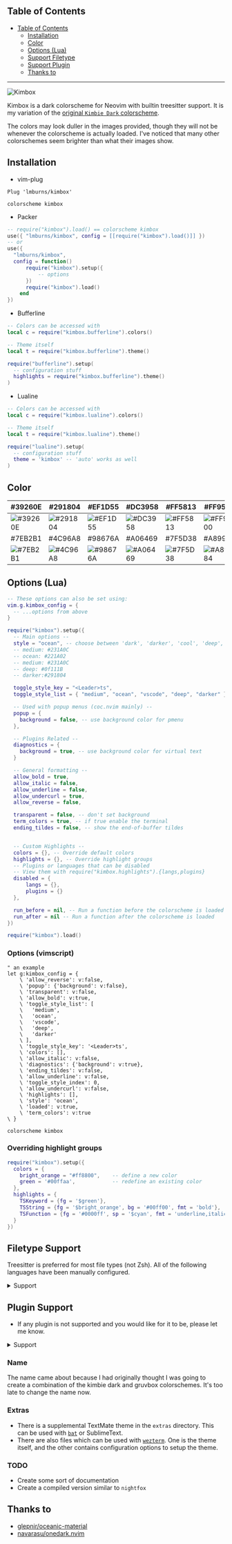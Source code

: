 ## Table of Contents

- [Table of Contents](#table-of-contents)
  - [Installation](#installation)
  - [Color](#color)
  - [Options (Lua)](#options-lua)
  - [Support Filetype](#support-filetype)
  - [Support Plugin](#support-plugin)
  - [Thanks to](#thanks-to)

----

![Kimbox](https://lmburns.com/gallery/media/large/kimbox-rust.png)

Kimbox is a dark colorscheme for Neovim with builtin treesitter support. It is my variation of the  [original `Kimbie Dark` colorscheme](https://marketplace.visualstudio.com/items?itemName=dnamsons.kimbie-dark-plus).

The colors may look duller in the images provided, though they will not be whenever the colorscheme is actually loaded. I've noticed that many other colorschemes seem brighter than what their images show.

## Installation

- vim-plug
```vim
Plug 'lmburns/kimbox'

colorscheme kimbox
```

- Packer
```lua
-- require("kimbox").load() == colorscheme kimbox
use({ "lmburns/kimbox", config = [[require("kimbox").load()]] })
-- or
use({
  "lmburns/kimbox",
  config = function()
      require("kimbox").setup({
          -- options
      })
      require("kimbox").load()
    end
})
```

- Bufferline
```lua
-- Colors can be accessed with
local c = require("kimbox.bufferline").colors()

-- Theme itself
local t = require("kimbox.bufferline").theme()

require("bufferline").setup(
  -- configuration stuff
  highlights = require("kimbox.bufferline").theme()
)
```

- Lualine
```lua
-- Colors can be accessed with
local c = require("kimbox.lualine").colors()

-- Theme itself
local t = require("kimbox.lualine").theme()

require("lualine").setup(
  -- configuration stuff
  theme = 'kimbox' -- 'auto' works as well
)
```

## Color

| #39260E                                                             | #291804                                                                 | #EF1D55                                                             | #DC3958                                                             | #FF5813                                                             | #FF9500                                                             | #819C3B                                                             |
| ---------------------------------------------------------------     | ---------------------------------------------------------------         | ---------------------------------------------------------------     | ---------------------------------------------------------------     | ---------------------------------------------------------------     | ---------------------------------------------------------------     | ---------------------------------------------------------------     |
| ![#39260E](https://via.placeholder.com/80/39260E/000000.png?text=+) | ![#291804](https://via.placeholder.com/80/291804.png/000000.png?text=+) | ![#EF1D55](https://via.placeholder.com/80/EF1D55/000000.png?text=+) | ![#DC3958](https://via.placeholder.com/80/DC3958/000000.png?text=+) | ![#FF5813](https://via.placeholder.com/80/FF5813/000000.png?text=+) | ![#FF9500](https://via.placeholder.com/80/FF9500/000000.png?text=+) | ![#819C3B](https://via.placeholder.com/80/819C3B/000000.png?text=+) |
| #7EB2B1                                                             | #4C96A8                                                                 | #98676A                                                             | #A06469                                                             | #7F5D38                                                             | #A89984                                                             | #D9AE80                                                             |
| ![#7EB2B1](https://via.placeholder.com/80/7EB2B1/000000.png?text=+) | ![#4C96A8](https://via.placeholder.com/80/4C96A8/000000.png?text=+)     | ![#98676A](https://via.placeholder.com/80/98676A/000000.png?text=+) | ![#A06469](https://via.placeholder.com/80/A06469/000000.png?text=+) | ![#7F5D38](https://via.placeholder.com/80/7F5D38/000000.png?text=+) | ![#A89984](https://via.placeholder.com/80/A89984/000000.png?text=+) | ![#D9AE80](https://via.placeholder.com/80/D9AE80/000000.png?text=+) |

## Options (Lua)

```lua
-- These options can also be set using:
vim.g.kimbox_config = {
  -- ...options from above
}

require("kimbox").setup({
  -- Main options --
  style = "ocean", -- choose between 'dark', 'darker', 'cool', 'deep', 'warm', 'warmer' and 'light'
  -- medium: #231A0C
  -- ocean: #221A02
  -- medium: #231A0C
  -- deep: #0f111B
  -- darker:#291804

  toggle_style_key = "<Leader>ts",
  toggle_style_list = { "medium", "ocean", "vscode", "deep", "darker" }, -- or require("kimbox").bgs_list

  -- Used with popup menus (coc.nvim mainly) --
  popup = {
    background = false, -- use background color for pmenu
  },

  -- Plugins Related --
  diagnostics = {
    background = true, -- use background color for virtual text
  }

  -- General formatting --
  allow_bold = true,
  allow_italic = false,
  allow_underline = false,
  allow_undercurl = true,
  allow_reverse = false,

  transparent = false, -- don't set background
  term_colors = true, -- if true enable the terminal
  ending_tildes = false, -- show the end-of-buffer tildes


  -- Custom Highlights --
  colors = {}, -- Override default colors
  highlights = {}, -- Override highlight groups
  -- Plugins or languages that can be disabled
  -- View them with require("kimbox.highlights").{langs,plugins}
  disabled = {
      langs = {},
      plugins = {}
  },

  run_before = nil, -- Run a function before the colorscheme is loaded
  run_after = nil -- Run a function after the colorscheme is loaded
})

require("kimbox").load()
```

### Options (vimscript)

```vim
" an example
let g:kimbox_config = {
    \ 'allow_reverse': v:false,
    \ 'popup': {'background': v:false},
    \ 'transparent': v:false,
    \ 'allow_bold': v:true,
    \ 'toggle_style_list': [
    \   'medium',
    \   'ocean',
    \   'vscode',
    \   'deep',
    \   'darker'
    \ ],
    \ 'toggle_style_key': '<Leader>ts',
    \ 'colors': [],
    \ 'allow_italic': v:false,
    \ 'diagnostics': {'background': v:true},
    \ 'ending_tildes': v:false,
    \ 'allow_underline': v:false,
    \ 'toggle_style_index': 0,
    \ 'allow_undercurl': v:false,
    \ 'highlights': [],
    \ 'style': 'ocean',
    \ 'loaded': v:true,
    \ 'term_colors': v:true
\ }

colorscheme kimbox
```

### Overriding highlight groups

```lua
require("kimbox").setup({
  colors = {
    bright_orange = "#ff8800",    -- define a new color
    green = '#00ffaa',            -- redefine an existing color
  },
  highlights = {
    TSKeyword = {fg = '$green'},
    TSString = {fg = '$bright_orange', bg = '#00ff00', fmt = 'bold'},
    TSFunction = {fg = '#0000ff', sp = '$cyan', fmt = 'underline,italic'},
  }
})
```

## Filetype Support

Treesitter is preferred for most file types (not Zsh).
All of the following languages have been manually configured.

<details>
<summary>Support</summary>

- Bash/Dash
- C/C++
- Clojure
- CoffeeScript
- Dart
- Elixir
- Erlang
- Go
- Haskell
- HTML
- Javascript
- JavascriptReact TypescriptReact
- Kotlin
- Lua
- OCaml
- ObjectiveC
- PHP
- Perl
- Python
- R
- Ruby
- Rust
- Scala
- Solidity
- Swift
- Teal
- Typescript
- Vimscript
- Zig
- Zsh

- Help pages (Vim)
- Latex
- Markdown
- Matlab

- Dosini
- Git Commit
- JSON
- Makefile
- Ron (Rust Object Notation)
- TOML
- YAML

</details>

## Plugin Support
- If any plugin is not supported and you would like for it to be, please let me know.

<details>
<summary>Support</summary>

- [Aerial](https://github.com/stevearc/aerial.nvim)
- [Ale](https://github.com/dense-analysis/ale)
- [Barbar](https://github.com/romgrk/barbar.nvim)
- [BufferLine](https://github.com/akinsho/nvim-bufferline.lua)
- [Cmp](https://github.com/hrsh7th/nvim-cmp)
- [Coc-Explorer](https://github.com/weirongxu/coc-explorer)
- [Coc.nvim](https://github.com/neoclide/coc.nvim)
- [Dap-UI](https://github.com/rcarriga/nvim-dap-ui)
- [Dashboard](https://github.com/glepnir/dashboard-nvim)
- [Defx](https://github.com/Shougo/defx.nvim)
- [DiffView](https://github.com/sindrets/diffview.nvim)
- [EasyMotion](https://github.com/easymotion/vim-easymotion)
- [Fern](https://github.com/lambdalisue/fern.vim)
- [Floaterm](https://github.com/voldikss/vim-floaterm)
- [Git Gutter](https://github.com/airblade/vim-gitgutter)
- [Git Signs](https://github.com/lewis6991/gitsigns.nvim)
- [Hop](https://github.com/phaazon/hop.nvim)
- [Incline](https://github.com/b0o/incline.nvim)
- [Indent Blankline](https://github.com/lukas-reineke/indent-blankline.nvim)
- [LSP Diagnostics](https://neovim.io/doc/user/lsp.html)
- [LSP Saga](https://github.com/glepnir/lspsaga.nvim)
- [LSP Trouble](https://github.com/folke/lsp-trouble.nvim)
- [Lightline](https://github.com/itchyny/lightline.vim)
- [Lightspeed](https://github.com/ggandor/lightspeed.nvim)
- [Lualine](https://github.com/hoob3rt/lualine.nvim)
- [Modes](https://github.com/mvllow/modes.nvim)
- [Neogit](https://github.com/TimUntersberger/neogit)
- [Neomake](https://github.com/neomake/neomake)
- [NerdTree](https://github.com/preservim/nerdtree)
- [Nvim-R](https://github.com/jalvesaq/Nvim-R)
- [NvimTree](https://github.com/kyazdani42/nvim-tree.lua)
- [Packer](https://github.com/wbthomason/packer.nvim)
- [Sneak](https://github.com/justinmk/vim-sneak)
- [Startify](https://github.com/mhinz/vim-startify)
- [Symbols Outline](https://github.com/simrat39/symbols-outline.nvim)
- [Telescope](https://github.com/nvim-telescope/telescope.nvim)
- [TreeSitter](https://github.com/nvim-treesitter/nvim-treesitter)
- [Treesitter Rainbow](https://github.com/p00f/nvim-ts-rainbow)
- [Vim-Javascript](https://github.com/pangloss/vim-javascript)
- [VimWiki](https://github.com/vimwiki/vimwiki)
- [Vimtex](https://github.com/lervag/vimtex)
- [Vista.vim](https://github.com/liuchengxu/vista.vim)
- [WhichKey](https://github.com/liuchengxu/vim-which-key)
- [dart-lang](https://github.com/dart-lang/dart-vim-plugin)
- [haskell-vim](https://github.com/neovimhaskell/haskell-vim)
- [kotlin-vim](https://github.com/udalov/kotlin-vim)
- [php.vim](https://github.com/StanAngeloff/php.vim)
- [python-syntax](https://github.com/vim-python/python-syntax,)
- [ron.vim](https://github.com/ron-rs/ron.vim)
- [rust.vim](https://github.com/rust-lang/rust.vim)
- [semshi](https://github.com/numirias/semshi,)
- [swift.vim](https://github.com/keith/swift.vim)
- [vim-clojure-static](https://github.com/guns/vim-clojure-static)
- [vim-coffee-script](https://github.com/kchmck/vim-coffee-script)
- [vim-elixir](https://github.com/elixir-editors/vim-elixir)
- [vim-erlang-runtime](https://github.com/vim-erlang/vim-erlang-runtime)
- [vim-jsx-pretty](https://github.com/maxmellon/vim-jsx-pretty)
- [vim-ocaml](https://github.com/rgrinberg/vim-ocaml)
- [vim-perl](https://github.com/vim-perl/vim-perl)
- [vim-ruby](https://github.com/vim-ruby/vim-ruby)
- [vim-scala](https://github.com/derekwyatt/vim-scala)
- [vim-sneak](https://github.com/justinmk/vim-sneak)
- [vim-typescript](https://github.com/leafgarland/typescript-vim)
- [yajs](https://github.com/othree/yajs.vim,)
- [yats](https:github.com/HerringtonDarkholme/yats.vim)

</details>

### Name
The name came about because I had originally thought I was going to create a combination of the kimbie dark and gruvbox colorschemes. It's too late to change the name now.

### Extras
- There is a supplemental TextMate theme in the `extras` directory. This can be used with [`bat`](https://github.com/sharkdp/bat) or SublimeText.
- There are also files which can be used with [`wezterm`](https://github.com/wez/wezterm). One is the theme itself, and the other contains configuration options to setup the theme.

### TODO
- Create some sort of documentation
- Create a compiled version similar to `nightfox`

## Thanks to

- [glepnir/oceanic-material](https://github.com/glepnir/oceanic-material)
- [navarasu/onedark.nvim](https://github.com/navarasu/onedark.nvim)
